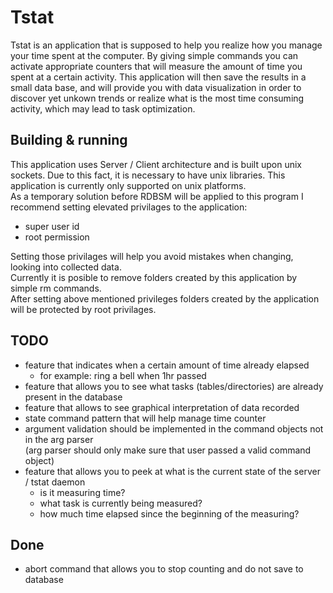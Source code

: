 # Tstat

Tstat is an application that is supposed to help you realize how you manage your time spent at the computer. By giving simple commands you can activate appropriate counters that will measure the amount of time you spent at a certain activity. This application will then save the results in a small data base, and will provide you with data visualization in order to discover yet unkown trends or realize what is the most time consuming activity, which may lead to task optimization.

## Building & running

This application uses Server / Client architecture and is built upon unix sockets. Due to this fact, it is necessary to have unix libraries. This application is currently only supported on unix platforms.  
As a temporary solution before RDBSM will be applied to this program I recommend setting elevated privilages to the application:
- super user id
- root permission

Setting those privilages will help you avoid mistakes when changing, looking into collected data.  
Currently it is posible to remove folders created by this application by simple rm commands.  
After setting above mentioned privileges folders created by the application will be protected by root privilages.

## TODO
- feature that indicates when a certain amount of time already elapsed 
  - for example: ring a bell when 1hr passed
- feature that allows you to see what tasks (tables/directories) are already present in the database
- feature that allows to see graphical interpretation of data recorded
- state command pattern that will help manage time counter
- argument validation should be implemented in the command objects not in the arg parser  
(arg parser should only make sure that user passed a valid command object)
- feature that allows you to peek at what is the current state of the server / tstat daemon
  - is it measuring time?
  - what task is currently being measured?
  - how much time elapsed since the beginning of the measuring?


## Done
- abort command that allows you to stop counting and do not save to database

